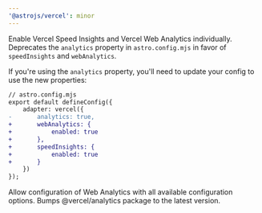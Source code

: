 ```yaml
---
'@astrojs/vercel': minor
---
```


Enable Vercel Speed Insights and Vercel Web Analytics individually.
Deprecates the `analytics` property in `astro.config.mjs` in favor of `speedInsights` and `webAnalytics`.

If you're using the `analytics` property, you'll need to update your config to use the new properties:

```diff
// astro.config.mjs
export default defineConfig({
	adapter: vercel({
-		analytics: true,
+		webAnalytics: {
+			enabled: true
+		},
+		speedInsights: {
+			enabled: true
+		}
	})
});
```

Allow configuration of Web Analytics with all available configuration options.
Bumps @vercel/analytics package to the latest version.
